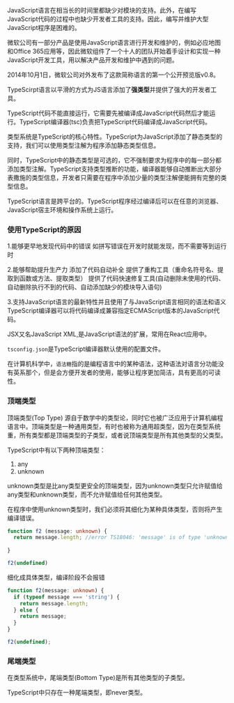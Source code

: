 JavaScript语言在相当长的时间里都缺少对模块的支持。此外，在编写JavaScript代码的过程中也缺少开发者工具的支持。因此，编写并维护大型JavaScript程序是困难的。

微软公司有一部分产品是使用JavaScript语言进行开发和维护的，例如必应地图和Office 365应用等，因此微软组件了一个十人的团队开始着手设计和实现一种JavaScript开发工具，用以解决产品开发和维护中遇到的问题。

2014年10月1日，微软公司对外发布了这款简称语言的第一个公开预览版v0.8。

TypeScirpt语言以平滑的方式为JS语言添加了**强类型**并提供了强大的开发者工具。

TypeScript代码不能直接运行，它需要先被编译成JavaScript代码然后才能运行。TypeScript编译器(tsc)负责把TypeScript代码编译成JavaScript代码。

类型系统是TypeScript的核心特性。TypeScript为JavaScript添加了静态类型的支持，我们可以使用类型注解为程序添加静态类型信息。

同时，TypeScript中的静态类型是可选的，它不强制要求为程序中的每一部分都添加类型注解。TypeScript支持类型推断的功能，编译器能够自动推断出大部分表撒施的类型信息，开发者只需要在程序中添加少量的类型注解便能拥有完整的类型信息。


TypeScript语言是跨平台的。TypeScript程序经过编译后可以在任意的浏览器、JavaScript宿主环境和操作系统上运行。


### 使用TypeScript的原因
1.能够更早地发现代码中的错误
如拼写错误在开发时就能发现，而不需要等到运行时

2.能够帮助提升生产力
添加了代码自动补全
提供了重构工具（重命名符号名、提取到函数或方法、提取类型）
提供了代码快速修复工具(自动删除未使用的代码、自动删除执行不到的代码、自动添加缺少的模块导入语句)



3.支持JavaScript语言的最新特性并且使用了与JavaScript语言相同的语法和语义
TypeScript编译器可以将代码编译成兼容指定ECMAScript版本的JavaScript代码。



JSX又名JavaScript XML,是JavaScript语法的扩展，常用在React应用中。

`tsconfig.json`是TypeScript编译器默认使用的配置文件。

在计算机科学中，`语法糖`指的是编程语言中的某种语法，这种语法对语言分功能没有英系那个，但是会方便开发者的使用，能够让程序更加简洁，具有更高的可读性。

### 顶端类型
顶端类型(Top Type) 源自于数学中的类型论，同时它也被广泛应用于计算机编程语言中。顶端类型是一种通用类型，有时也被称为通用超类型，因为在类型系统重，所有类型都是顶端类型的子类型，或者说顶端类型是所有其他类型的父类型。

TypeScript中有以下两种顶端类型：
1. any
2. unknown

unknown类型是比any类型更安全的顶端类型，因为unknown类型只允许赋值给any类型和unknown类型，而不允许赋值给任何其他类型。

在程序中使用unknown类型时，我们必须将其细化为某种具体类型，否则将产生编译错误。

```typescript
function f2 (message: unknown) {
  return message.length; //error TS18046: 'message' is of type 'unknown'.
 
}

f2(undefined)
```

细化成具体类型，编译阶段不会报错
```typescript
function f2(message: unknown) {
  if (typeof message === 'string') {
    return message.length;
  } else {
    return message;
  }
}

f2(undefined);

```

### 尾端类型
在类型系统中，尾端类型(Bottom Type)是所有其他类型的子类型。

TypeScript中只存在一种尾端类型，即never类型。


